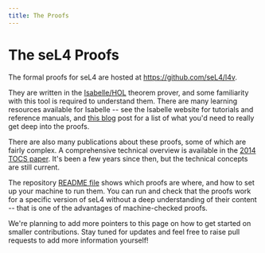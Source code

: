 ```yaml
---
title: The Proofs
---
```


# The seL4 Proofs

The formal proofs for seL4 are hosted at <https://github.com/seL4/l4v>.

They are written in the [Isabelle/HOL][1] theorem prover, and some
familiarity with this tool is required to understand them. There are many
learning resources available for Isabelle -- see the Isabelle website for
tutorials and reference manuals, and [this blog][2] post for a list of what
you'd need to really get deep into the proofs.

There are also many publications about these proofs, some of which are fairly
complex. A comprehensive technical overview is available in the [2014 TOCS
paper][4]. It's been a few years since then, but the technical concepts are
still current.

The repository [README file][3] shows which proofs are where, and how to set
up your machine to run them. You can run and check that the proofs work for a
specific version of seL4 without a deep understanding of their content --
that is one of the advantages of machine-checked proofs.

We're planning to add more pointers to this page on how to get started on
smaller contributions. Stay tuned for updates and feel free to raise pull
requests to add more information yourself!

[1]: http://isabelle.in.tum.de
[2]: http://proofcraft.org/blog/proof-engineer-reading.html
[3]: https://github.com/seL4/l4v/blob/master/README.md
[4]: https://ts.data61.csiro.au/publications/nictaabstracts/Klein_AEMSKH_14.abstract.pml
